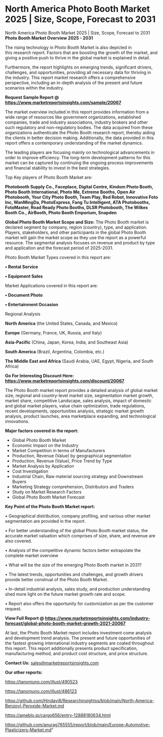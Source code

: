 # North America Photo Booth Market 2025 | Size, Scope, Forecast to 2031
 North America Photo Booth Market 2025 | Size, Scope, Forecast to 2031
<Strong> Photo Booth Market Overview 2025 - 2031</strong>

The rising technology in Photo Booth Market is also depicted in this research report. Factors that are boosting the growth of the market, and giving a positive push to thrive in the global market is explained in detail.

Furthermore, the report highlights on emerging trends, significant drivers, challenges, and opportunities, providing all necessary data for thriving in the industry. This report market research offers a comprehensive perspective, including an in-depth analysis of the present and future scenarios within the industry.

<strong>Request Sample Report @ <a href=https://www.marketreportsinsights.com/sample/20067>https://www.marketreportsinsights.com/sample/20067</a></strong>

The market overview included in this report provides information from a wide range of resources like government organizations, established companies, trade and industry associations, industry brokers and other such regulatory and non-regulatory bodies. The data acquired from these organizations authenticate the Photo Booth research report, thereby aiding the clients in better decision making. Additionally, the data provided in this report offers a contemporary understanding of the market dynamics.

The leading players are focusing mainly on technological advancements in order to improve efficiency. The long-term development patterns for this market can be captured by continuing the ongoing process improvements and financial stability to invest in the best strategies.

Top Key players of Photo Booth Market are:

<strong>Photobooth Supply Co., Faceplace, Digital Centre, Kindom Photo Booth, Photo Booth International, Photo Me, Extreme Booths, Open Air Photobooth, Your City Photo Booth, Team Play, Red Robot, Innovative Foto Inc, WanMingDa, PhotoExpress, Fang Tu Intelligent, ATA Photobooths, FotoMaster, Road Ready Photo Booths, DLSR Photobooth, The Wilkes Booth Co., AirBooth, Photo Booth Emporium, Snapden</strong>

<strong><b>Global Photo Booth Market Scope and Size:</b></strong>
The Photo Booth market is declared segment by company, region (country), type, and application. Players, stakeholders, and other participants in the global Photo Booth market will gain the market scope as they use the report as a powerful resource. The segmental analysis focuses on revenue and product by type and application and the forecast period of 2025-2031.

Photo Booth Market Types covered in this report are:

<strong>• Rental Service

• Equipment Sales</strong>

Market Applications covered in this report are:

<strong>• Document Photo

• Entertainment Occasion</strong> 

Regional Analysis

<strong>North America</strong> (the United States, Canada, and Mexico)

<strong>Europe</strong> (Germany, France, UK, Russia, and Italy)

<strong>Asia-Pacific</strong> (China, Japan, Korea, India, and Southeast Asia)

<strong>South America</strong> (Brazil, Argentina, Colombia, etc.)

<strong>The Middle East and Africa</strong> (Saudi Arabia, UAE, Egypt, Nigeria, and South Africa)

<strong>Go For Interesting Discount Here: <a href=https://www.marketreportsinsights.com/discount/20067>https://www.marketreportsinsights.com/discount/20067</a></strong>

The Photo Booth market report provides a detailed analysis of global market size, regional and country-level market size, segmentation market growth, market share, competitive Landscape, sales analysis, impact of domestic and global market players, value chain optimization, trade regulations, recent developments, opportunities analysis, strategic market growth analysis, product launches, area marketplace expanding, and technological innovations.

<strong><b>Major factors covered in the report:</b></strong>
<ul>
  <li>Global Photo Booth Market </li>
  <li>Economic Impact on the Industry</li>
  <li>Market Competition in terms of Manufacturers</li>
  <li>Production, Revenue (Value) by geographical segmentation</li>
  <li>Production, Revenue (Value), Price Trend by Type</li>
  <li>Market Analysis by Application</li>
  <li>Cost Investigation</li>
  <li>Industrial Chain, Raw material sourcing strategy and Downstream Buyers</li>
  <li>Marketing Strategy comprehension, Distributors and Traders</li>
  <li>Study on Market Research Factors</li>
  <li>Global Photo Booth Market Forecast</li>
</ul>

<strong><b>Key Point of the Photo Booth Market report:</b></strong>

• Geographical distribution, company profiling, and various other market segmentation are provided in the report.

• For better understanding of the global Photo Booth market status, the accurate market valuation which comprises of size, share, and revenue are also covered.

• Analysis of the competitive dynamic factors better extrapolate the complete market overview

• What will be the size of the emerging Photo Booth market in 2031?

• The latest trends, opportunities and challenges, and growth drivers provide better construal of the Photo Booth Market.

• In-detail industrial analysis, sales study, and production understanding shed more light on the future market growth rate and scope.

• Report also offers the opportunity for customization as per the customer request.

<strong><b>View Full Report @ <a href=https://www.marketreportsinsights.com/industry-forecast/global-photo-booth-market-growth-2021-20067>https://www.marketreportsinsights.com/industry-forecast/global-photo-booth-market-growth-2021-20067</a></b></strong>


At last, the Photo Booth Market report includes investment come analysis and development trend analysis. The present and future opportunities of the fastest growing international industry segments are coated throughout this report. This report additionally presents product specification, manufacturing method, and product cost structure, and price structure.

<strong>Contact Us:</strong>
sales@marketreportsinsights.com

<strong>Our other reports:</strong>

<a href=https://tanomuno.com/illust/490523>https://tanomuno.com/illust/490523</a>

<a href=https://tanomuno.com/illust/486123>https://tanomuno.com/illust/486123</a>

<a href=https://github.com/Hindavi8/Researchinsightss/blob/main/North-America-Benzoyl-Peroxide-Market.md>https://github.com/Hindavi8/Researchinsightss/blob/main/North-America-Benzoyl-Peroxide-Market.md</a>

<a href=https://ameblo.jp/cargo656/entry-12888180634.html>https://ameblo.jp/cargo656/entry-12888180634.html</a>

<a href=https://github.com/anurag765555/report/blob/main/Europe-Automotive-Plasticizers-Market.md>https://github.com/anurag765555/report/blob/main/Europe-Automotive-Plasticizers-Market.md</a>"
